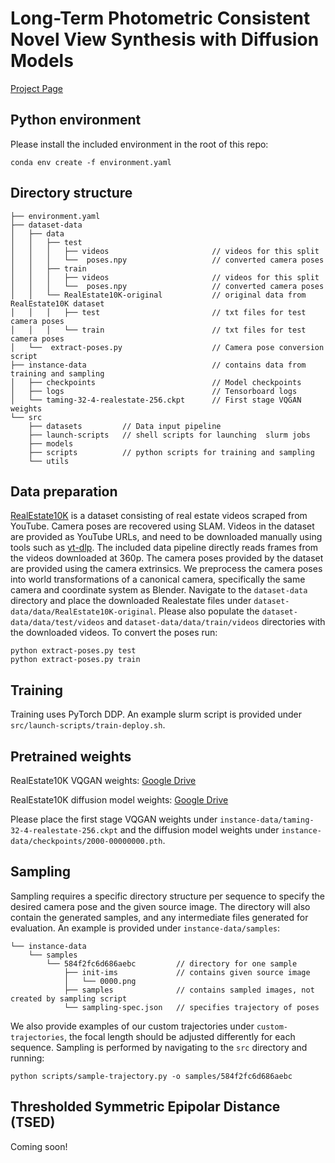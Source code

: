 # Long-Term Photometric Consistent Novel View Synthesis with Diffusion Models
[Project Page](https://yorkucvil.github.io/Photoconsistent-NVS)

## Python environment
Please install the included environment in the root of this repo:
```
conda env create -f environment.yaml
```

## Directory structure
```
├── environment.yaml
├── dataset-data
│   ├── data
│   │   ├── test
│   │   │   ├── videos                       // videos for this split
│   │   │   └──  poses.npy                   // converted camera poses
│   │   ├── train
│   │   │   ├── videos                       // videos for this split
│   │   │   └──  poses.npy                   // converted camera poses
│   │   └── RealEstate10K-original           // original data from RealEstate10K dataset
│   │   │   ├── test                         // txt files for test camera poses
│   │   │   └── train                        // txt files for test camera poses
│   └──  extract-poses.py                    // Camera pose conversion script
├── instance-data                            // contains data from training and sampling
│   ├── checkpoints                          // Model checkpoints
│   ├── logs                                 // Tensorboard logs
│   └── taming-32-4-realestate-256.ckpt      // First stage VQGAN weights
└── src
    ├── datasets         // Data input pipeline
    ├── launch-scripts   // shell scripts for launching  slurm jobs
    ├── models
    ├── scripts          // python scripts for training and sampling
    └── utils
```

## Data preparation
[RealEstate10K](https://google.github.io/realestate10k) is a dataset consisting of real estate videos scraped from YouTube. Camera poses are recovered using SLAM.
Videos in the dataset are provided as YouTube URLs, and need to be downloaded manually using tools such as [yt-dlp](https://github.com/yt-dlp/yt-dlp).
The included data pipeline directly reads frames from the videos downloaded at 360p.
The camera poses provided by the dataset are provided using the camera extrinsics. We preprocess the camera poses into world transformations of a canonical camera, specifically the same camera and coordinate system as Blender.
Navigate to the `dataset-data` directory and place the downloaded Realestate files under `dataset-data/data/RealEstate10K-original`.
Please also populate the `dataset-data/data/test/videos` and `dataset-data/data/train/videos` directories with the downloaded videos.
To convert the poses run:
```
python extract-poses.py test
python extract-poses.py train
```

## Training
Training uses PyTorch DDP. An example slurm script is provided under `src/launch-scripts/train-deploy.sh`.

## Pretrained weights
RealEstate10K VQGAN weights: [Google Drive](https://drive.google.com/file/d/1SF8BWzKk9nggX1l0BiDJnYuxhX-g9dvd/view?usp=sharing)

RealEstate10K diffusion model weights: [Google Drive](https://drive.google.com/file/d/1bv_NF0UWH2DVYa93NUIxRvjUXipJSBQg/view?usp=sharing)

Please place the first stage VQGAN weights under `instance-data/taming-32-4-realestate-256.ckpt` and the diffusion model weights under `instance-data/checkpoints/2000-00000000.pth`.

## Sampling
Sampling requires a specific directory structure per sequence to specify the desired camera pose and the given source image.
The directory will also contain the generated samples, and any intermediate files generated for evaluation.
An example is provided under `instance-data/samples`:
```
└── instance-data
    └── samples
        └── 584f2fc6d686aebc         // directory for one sample
            ├── init-ims             // contains given source image
            │   └── 0000.png
            ├── samples              // contains sampled images, not created by sampling script
            └── sampling-spec.json   // specifies trajectory of poses
```
We also provide examples of our custom trajectories under `custom-trajectories`, the focal length should be adjusted differently for each sequence.
Sampling is performed by navigating to the `src` directory and running:
```
python scripts/sample-trajectory.py -o samples/584f2fc6d686aebc
```

## Thresholded Symmetric Epipolar Distance (TSED)
Coming soon!
